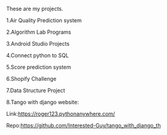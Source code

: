 These are my projects.

1.Air Quality Prediction system

2.Algorithm Lab Programs

3.Android Studio Projects

4.Connect python to SQL

5.Score prediction system

6.Shopify Challenge

7.Data Structure Project

8.Tango with django website:

Link:https://roger123.pythonanywhere.com/

Repo:https://github.com/Interested-Guy/tango_with_django_th
